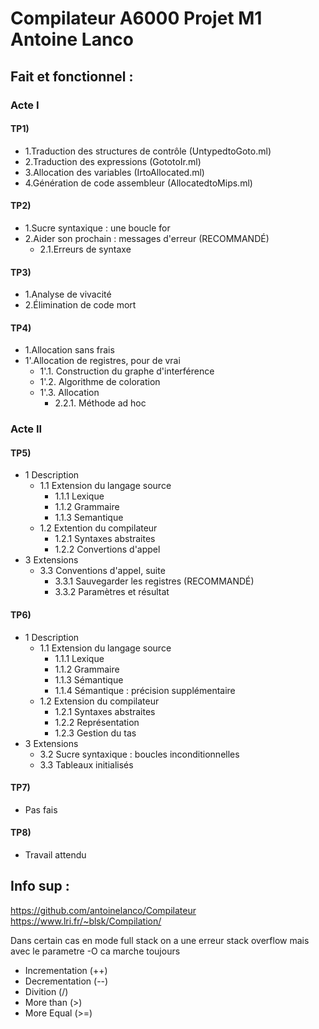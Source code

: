 # Compilateur A6000 Projet M1 Antoine Lanco

 ## Fait et fonctionnel :
 ### Acte I
  #### TP1)
  - 1.Traduction des structures de contrôle (UntypedtoGoto.ml)
  - 2.Traduction des expressions (GototoIr.ml)
  - 3.Allocation des variables (IrtoAllocated.ml)
  - 4.Génération de code assembleur (AllocatedtoMips.ml)

  #### TP2)
  - 1.Sucre syntaxique : une boucle for
  - 2.Aider son prochain : messages d'erreur (RECOMMANDÉ)
     - 2.1.Erreurs de syntaxe

  #### TP3)
  - 1.Analyse de vivacité
  - 2.Élimination de code mort

  #### TP4)
  - 1.Allocation sans frais
  - 1'.Allocation de registres, pour de vrai
     - 1'.1. Construction du graphe d'interférence
     - 1'.2. Algorithme de coloration
     - 1'.3. Allocation
        - 2.2.1. Méthode ad hoc

 ### Acte II
  #### TP5)
  - 1 Description
    - 1.1 Extension du langage source
      - 1.1.1 Lexique
      - 1.1.2 Grammaire
      - 1.1.3 Semantique
    - 1.2 Extention du compilateur
      - 1.2.1 Syntaxes abstraites
      - 1.2.2 Convertions d'appel
  - 3 Extensions
    - 3.3 Conventions d'appel, suite
      - 3.3.1 Sauvegarder les registres (RECOMMANDÉ)
      - 3.3.2 Paramètres et résultat

  #### TP6)
  - 1 Description
    - 1.1 Extension du langage source
      - 1.1.1 Lexique
      - 1.1.2 Grammaire
      - 1.1.3 Sémantique
      - 1.1.4 Sémantique : précision supplémentaire
    - 1.2 Extension du compilateur
      - 1.2.1 Syntaxes abstraites
      - 1.2.2 Représentation
      - 1.2.3 Gestion du tas
  - 3 Extensions
    - 3.2 Sucre syntaxique : boucles inconditionnelles
    - 3.3 Tableaux initialisés

  #### TP7)
  - Pas fais

  #### TP8)
  - Travail attendu


 ## Info sup :

 https://github.com/antoinelanco/Compilateur
 https://www.lri.fr/~blsk/Compilation/

 Dans certain cas en mode full stack on a une erreur stack overflow mais avec le parametre -O ca marche toujours

  - Incrementation (++)
  - Decrementation (--)
  - Divition (/)
  - More than (>)
  - More Equal (>=)
